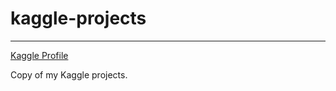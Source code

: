 # kaggle-projects

---

[Kaggle Profile](https://www.kaggle.com/mitchellsetsma)

Copy of my Kaggle projects.  
